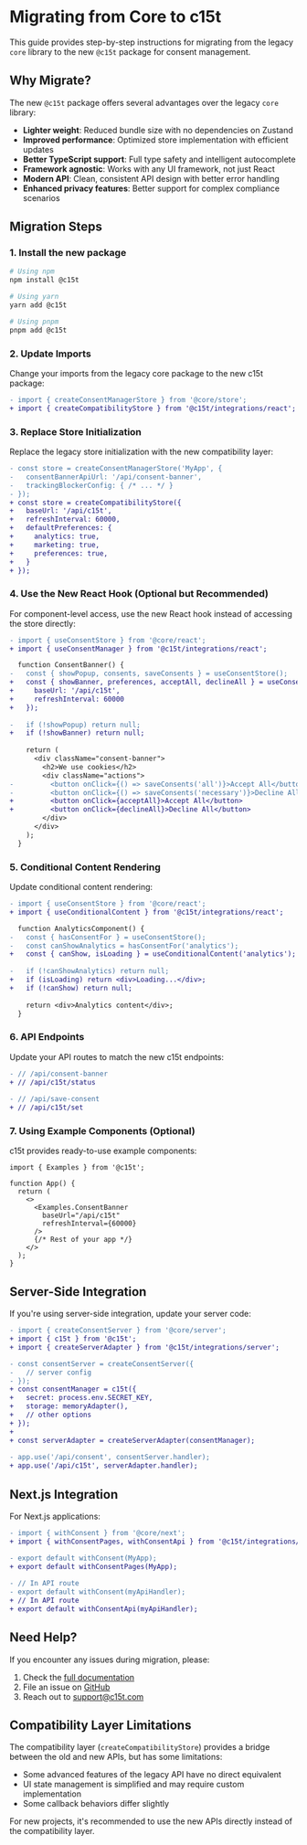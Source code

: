# Migrating from Core to c15t

This guide provides step-by-step instructions for migrating from the legacy `core` library to the new `@c15t` package for consent management.

## Why Migrate?

The new `@c15t` package offers several advantages over the legacy `core` library:

- **Lighter weight**: Reduced bundle size with no dependencies on Zustand
- **Improved performance**: Optimized store implementation with efficient updates
- **Better TypeScript support**: Full type safety and intelligent autocomplete
- **Framework agnostic**: Works with any UI framework, not just React
- **Modern API**: Clean, consistent API design with better error handling
- **Enhanced privacy features**: Better support for complex compliance scenarios

## Migration Steps

### 1. Install the new package

```bash
# Using npm
npm install @c15t

# Using yarn
yarn add @c15t

# Using pnpm
pnpm add @c15t
```

### 2. Update Imports

Change your imports from the legacy core package to the new c15t package:

```diff
- import { createConsentManagerStore } from '@core/store';
+ import { createCompatibilityStore } from '@c15t/integrations/react';
```

### 3. Replace Store Initialization

Replace the legacy store initialization with the new compatibility layer:

```diff
- const store = createConsentManagerStore('MyApp', {
-   consentBannerApiUrl: '/api/consent-banner',
-   trackingBlockerConfig: { /* ... */ }
- });
+ const store = createCompatibilityStore({
+   baseUrl: '/api/c15t',
+   refreshInterval: 60000,
+   defaultPreferences: {
+     analytics: true,
+     marketing: true,
+     preferences: true,
+   }
+ });
```

### 4. Use the New React Hook (Optional but Recommended)

For component-level access, use the new React hook instead of accessing the store directly:

```diff
- import { useConsentStore } from '@core/react';
+ import { useConsentManager } from '@c15t/integrations/react';

  function ConsentBanner() {
-   const { showPopup, consents, saveConsents } = useConsentStore();
+   const { showBanner, preferences, acceptAll, declineAll } = useConsentManager({
+     baseUrl: '/api/c15t',
+     refreshInterval: 60000
+   });
  
-   if (!showPopup) return null;
+   if (!showBanner) return null;
    
    return (
      <div className="consent-banner">
        <h2>We use cookies</h2>
        <div className="actions">
-         <button onClick={() => saveConsents('all')}>Accept All</button>
-         <button onClick={() => saveConsents('necessary')}>Decline All</button>
+         <button onClick={acceptAll}>Accept All</button>
+         <button onClick={declineAll}>Decline All</button>
        </div>
      </div>
    );
  }
```

### 5. Conditional Content Rendering

Update conditional content rendering:

```diff
- import { useConsentStore } from '@core/react';
+ import { useConditionalContent } from '@c15t/integrations/react';

  function AnalyticsComponent() {
-   const { hasConsentFor } = useConsentStore();
-   const canShowAnalytics = hasConsentFor('analytics');
+   const { canShow, isLoading } = useConditionalContent('analytics');
  
-   if (!canShowAnalytics) return null;
+   if (isLoading) return <div>Loading...</div>;
+   if (!canShow) return null;
    
    return <div>Analytics content</div>;
  }
```

### 6. API Endpoints

Update your API routes to match the new c15t endpoints:

```diff
- // /api/consent-banner
+ // /api/c15t/status
  
- // /api/save-consent
+ // /api/c15t/set
```

### 7. Using Example Components (Optional)

c15t provides ready-to-use example components:

```tsx
import { Examples } from '@c15t';

function App() {
  return (
    <>
      <Examples.ConsentBanner 
        baseUrl="/api/c15t" 
        refreshInterval={60000}
      />
      {/* Rest of your app */}
    </>
  );
}
```

## Server-Side Integration

If you're using server-side integration, update your server code:

```diff
- import { createConsentServer } from '@core/server';
+ import { c15t } from '@c15t';
+ import { createServerAdapter } from '@c15t/integrations/server';

- const consentServer = createConsentServer({
-   // server config
- });
+ const consentManager = c15t({
+   secret: process.env.SECRET_KEY,
+   storage: memoryAdapter(),
+   // other options
+ });
+ 
+ const serverAdapter = createServerAdapter(consentManager);
  
- app.use('/api/consent', consentServer.handler);
+ app.use('/api/c15t', serverAdapter.handler);
```

## Next.js Integration

For Next.js applications:

```diff
- import { withConsent } from '@core/next';
+ import { withConsentPages, withConsentApi } from '@c15t/integrations/next';

- export default withConsent(MyApp);
+ export default withConsentPages(MyApp);
  
- // In API route
- export default withConsent(myApiHandler);
+ // In API route
+ export default withConsentApi(myApiHandler);
```

## Need Help?

If you encounter any issues during migration, please:

1. Check the [full documentation](https://docs.c15t.com)
2. File an issue on [GitHub](https://github.com/yourorg/c15t)
3. Reach out to support@c15t.com

## Compatibility Layer Limitations

The compatibility layer (`createCompatibilityStore`) provides a bridge between the old and new APIs, but has some limitations:

- Some advanced features of the legacy API have no direct equivalent
- UI state management is simplified and may require custom implementation
- Some callback behaviors differ slightly

For new projects, it's recommended to use the new APIs directly instead of the compatibility layer. 
